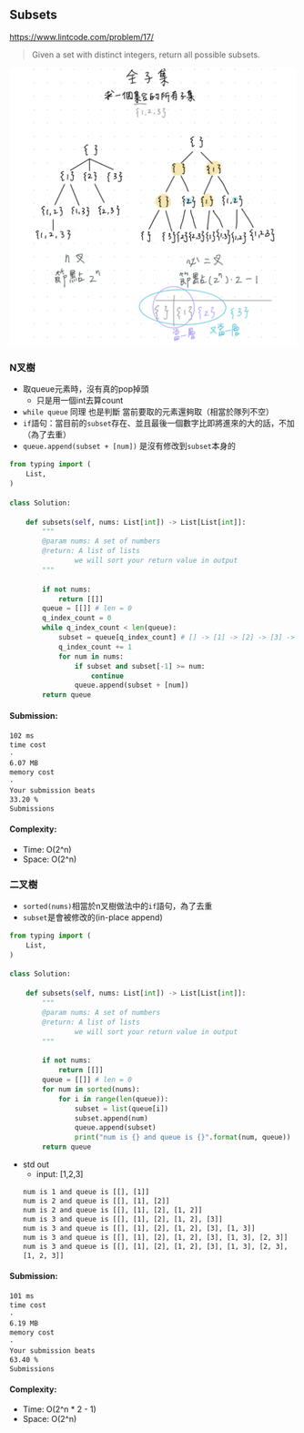 ## Subsets
https://www.lintcode.com/problem/17/
>Given a set with distinct integers, return all possible subsets.

![](./images/17_Subsets.png)

### N叉樹
- 取queue元素時，沒有真的pop掉頭
  - 只是用一個int去算count
- `while queue` 同理 也是判斷 當前要取的元素還夠取（相當於隊列不空）
- `if`語句：當目前的`subset`存在、並且最後一個數字比即將進來的大的話，不加（為了去重）
- `queue.append(subset + [num])` 是沒有修改到`subset`本身的
   
```python
from typing import (
    List,
)

class Solution:
    
    def subsets(self, nums: List[int]) -> List[List[int]]:
        """
        @param nums: A set of numbers
        @return: A list of lists
                we will sort your return value in output
        """
        
        if not nums:
            return [[]]
        queue = [[]] # len = 0
        q_index_count = 0
        while q_index_count < len(queue):
            subset = queue[q_index_count] # [] -> [1] -> [2] -> [3] -> [1, 2] -> [1, 3] -> [2, 3] -> [1, 2, 3]
            q_index_count += 1
            for num in nums:
                if subset and subset[-1] >= num:
                    continue
                queue.append(subset + [num])
        return queue
```
#### Submission:
```
102 ms
time cost
·
6.07 MB
memory cost
·
Your submission beats
33.20 %
Submissions
```
#### Complexity:
- Time: O(2^n)
- Space: O(2^n)

### 二叉樹
- `sorted(nums)`相當於n叉樹做法中的`if`語句，為了去重
- `subset`是會被修改的(in-place append)
```python
from typing import (
    List,
)

class Solution:
    
    def subsets(self, nums: List[int]) -> List[List[int]]:
        """
        @param nums: A set of numbers
        @return: A list of lists
                we will sort your return value in output
        """
        
        if not nums:
            return [[]]
        queue = [[]] # len = 0
        for num in sorted(nums):
            for i in range(len(queue)):
                subset = list(queue[i])
                subset.append(num)
                queue.append(subset)
                print("num is {} and queue is {}".format(num, queue))
        return queue
```
- std out
  - input: [1,2,3] 
  ```
  num is 1 and queue is [[], [1]]
  num is 2 and queue is [[], [1], [2]]
  num is 2 and queue is [[], [1], [2], [1, 2]]
  num is 3 and queue is [[], [1], [2], [1, 2], [3]]
  num is 3 and queue is [[], [1], [2], [1, 2], [3], [1, 3]]
  num is 3 and queue is [[], [1], [2], [1, 2], [3], [1, 3], [2, 3]]
  num is 3 and queue is [[], [1], [2], [1, 2], [3], [1, 3], [2, 3], [1, 2, 3]]
  ```
#### Submission:
```
101 ms
time cost
·
6.19 MB
memory cost
·
Your submission beats
63.40 %
Submissions
```
#### Complexity:
- Time: O(2^n * 2 - 1)
- Space: O(2^n)
